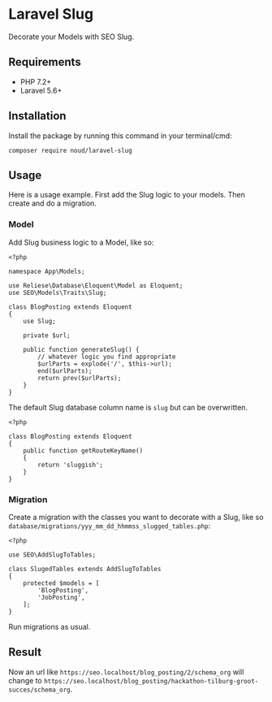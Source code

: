 # Laravel Slug

Decorate your Models with SEO Slug.

## Requirements

* PHP 7.2+
* Laravel 5.6+

## Installation

Install the package by running this command in your terminal/cmd:
```
composer require noud/laravel-slug
```

## Usage

Here is a usage example. First add the Slug logic to your models. Then create and do a migration.

### Model

Add Slug business logic to a Model, like so:

```
<?php

namespace App\Models;

use Reliese\Database\Eloquent\Model as Eloquent;
use SEO\Models\Traits\Slug;

class BlogPosting extends Eloquent
{
    use Slug;
    
    private $url;

    public function generateSlug() {
        // whatever logic you find appropriate
        $urlParts = explode('/', $this->url);
        end($urlParts);
        return prev($urlParts);
    }
}
```

The default Slug database column name is ```slug``` but can be overwritten.

```
<?php

class BlogPosting extends Eloquent
{
    public function getRouteKeyName()
    {
        return 'sluggish';
    }
}
```

### Migration

Create a migration with the classes you want to decorate with a Slug, like so ```database/migrations/yyy_mm_dd_hhmmss_slugged_tables.php```:
```
<?php

use SEO\AddSlugToTables;

class SlugedTables extends AddSlugToTables
{
    protected $models = [
        'BlogPosting',
        'JobPosting',
    ];
}
```

Run migrations as usual.

## Result

Now an url like ```https://seo.localhost/blog_posting/2/schema_org``` will change to ```https://seo.localhost/blog_posting/hackathon-tilburg-groot-succes/schema_org```.